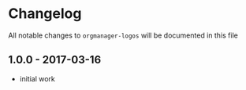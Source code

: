 # Changelog

All notable changes to `orgmanager-logos` will be documented in this file

## 1.0.0 - 2017-03-16

- initial work
